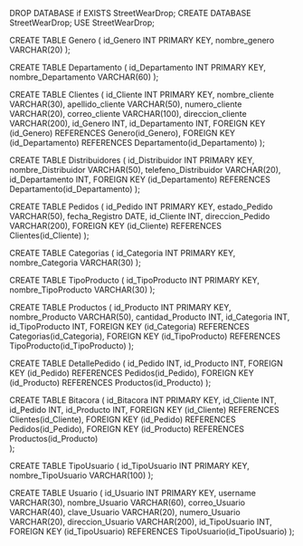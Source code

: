 DROP DATABASE if EXISTS StreetWearDrop;
CREATE DATABASE StreetWearDrop;
USE StreetWearDrop;

CREATE TABLE Genero (
    id_Genero INT PRIMARY KEY,
    nombre_genero VARCHAR(20)
);

CREATE TABLE Departamento (
    id_Departamento INT PRIMARY KEY,
    nombre_Departamento VARCHAR(60)
);

CREATE TABLE Clientes (
    id_Cliente INT PRIMARY KEY,
    nombre_cliente VARCHAR(30),
    apellido_cliente VARCHAR(50),
    numero_cliente VARCHAR(20),
    correo_cliente VARCHAR(100),
    direccion_cliente VARCHAR(200),
    id_Genero INT,
    id_Departamento INT,
    FOREIGN KEY (id_Genero) REFERENCES Genero(id_Genero),
    FOREIGN KEY (id_Departamento) REFERENCES Departamento(id_Departamento)
);

CREATE TABLE Distribuidores (
    id_Distribuidor INT PRIMARY KEY,
    nombre_Distribuidor VARCHAR(50),
    telefeno_Distribuidor VARCHAR(20),
    id_Departamento INT,
    FOREIGN KEY (id_Departamento) REFERENCES Departamento(id_Departamento)
);

CREATE TABLE Pedidos (
    id_Pedido INT PRIMARY KEY,
    estado_Pedido VARCHAR(50),
    fecha_Registro DATE,
    id_Cliente INT,
    direccion_Pedido VARCHAR(200),
    FOREIGN KEY (id_Cliente) REFERENCES Clientes(id_Cliente)
);

CREATE TABLE Categorias (
    id_Categoria INT PRIMARY KEY,
    nombre_Categoria VARCHAR(30)
);

CREATE TABLE TipoProducto (
    id_TipoProducto INT PRIMARY KEY,
    nombre_TipoProducto VARCHAR(30)
);

CREATE TABLE Productos (
    id_Producto INT PRIMARY KEY,
    nombre_Producto VARCHAR(50),
    cantidad_Producto INT,
    id_Categoria INT,
    id_TipoProducto INT,
    FOREIGN KEY (id_Categoria) REFERENCES Categorias(id_Categoria),
    FOREIGN KEY (id_TipoProducto) REFERENCES TipoProducto(id_TipoProducto)
);

CREATE TABLE DetallePedido (
    id_Pedido INT,
    id_Producto INT,
    FOREIGN KEY (id_Pedido) REFERENCES Pedidos(id_Pedido),
    FOREIGN KEY (id_Producto) REFERENCES Productos(id_Producto)
);

CREATE TABLE Bitacora (
    id_Bitacora INT PRIMARY KEY,
    id_Cliente INT,
    id_Pedido INT,
    id_Producto INT,
    FOREIGN KEY (id_Cliente) REFERENCES Clientes(id_Cliente),
	 FOREIGN KEY (id_Pedido) REFERENCES Pedidos(id_Pedido), 
	 FOREIGN KEY (id_Producto) REFERENCES Productos(id_Producto)   
);

CREATE TABLE TipoUsuario (
    id_TipoUsuario INT PRIMARY KEY,
    nombre_TipoUsuario VARCHAR(100)
);

CREATE TABLE Usuario (
    id_Usuario INT PRIMARY KEY,
    username VARCHAR(30),
    nombre_Usuario VARCHAR(60),
    correo_Usuario VARCHAR(40),
    clave_Usuario VARCHAR(20),
    numero_Usuario VARCHAR(20),
    direccion_Usuario VARCHAR(200),
    id_TipoUsuario INT,
    FOREIGN KEY (id_TipoUsuario) REFERENCES TipoUsuario(id_TipoUsuario)
);
